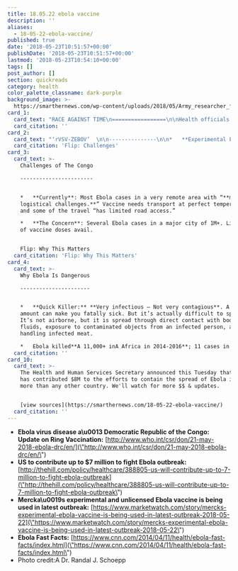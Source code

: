 ```yaml
---
title: 18.05.22 ebola vaccine
description: ''
aliases:
  - 18-05-22-ebola-vaccine/
published: true
date: '2018-05-23T10:51:57+00:00'
publishDate: '2018-05-23T10:51:57+00:00'
lastmod: '2018-05-23T10:54:10+00:00'
tags: []
post_author: []
section: quickreads
category: health
color_palette_classname: dark-purple
background_image: >-
  https://smarthernews.com/wp-content/uploads/2018/05/Army_researcher_fighting_Ebola_on_front_lines_14841171181.jpg
card_1:
  card_text: "RACE AGAINST TIME\n=================\n\nHealth officials call an **unregulated…A** **unlicensed… unnamed** vaccine a **“milestone”** in strategy to prevent Ebola outbreak in Africa & **youa\x19re helping pay for it**."
  card_citation: ''
card_2:
  card_text: "‘rVSV-ZEBOV’  \n\n---------------\n\n*   **Experimental Ebola Vaccine**\n*   Donated by drugmaker Merck.\n*   **You can’t get it** \\-A under review by FDA (not legal to prescribe).\n*   One trial in 2015. Good results.\n*   a\x1CRing vaccinationa\x1D strategy – target the sick & vaccinate EVERYONE around them. Same strategy eradicated Small Pox.\n\nFlip: Challenges"
  card_citation: 'Flip: Challenges'
card_3:
  card_text: >-
    Challenges of The Congo

    -----------------------


    *   **Currently**: Most Ebola cases in a very remote area with “**major
    logistical challenges.**” Vaccine needs transport at perfect temperature –
    and some of the travel “has limited road access.”

    *   **The Concern**: Several Ebola cases in a major city of 1M+. Limited #
    of vaccine doses avail.


    Flip: Why This Matters
  card_citation: 'Flip: Why This Matters'
card_4:
  card_text: >-
    Why Ebola Is Dangerous

    ----------------------


    *   **Quick Killer:** **Very infectious – Not very contagious**. A small
    amount can make you fatally sick. But it’s actually difficult to spread.
    It’s not airborne, but it is spread through direct contact with bodily
    fluids, exposure to contaminated objects from an infected person, and by
    handling infected meat.

    *   Ebola killed**A 11,000+ inA Africa in 2014-2016**; 11 cases in U.S.
  card_citation: ''
card_10:
  card_text: >-
    The Health and Human Services Secretary announced this Tuesday that the U.S.
    has contributed $8M to the efforts to contain the spread of Ebola in Congo -
    more than any other country. We'll watch for more $$ & updates.


    [view sources](https://smarthernews.com/18-05-22-ebola-vaccine/)
  card_citation: ''
---
```

*   **Ebola virus disease a\\u0013 Democratic Republic of the Congo: Update on Ring Vaccination:** [http://www.who.int/csr/don/21-may-2018-ebola-drc/en/](\"http://www.who.int/csr/don/21-may-2018-ebola-drc/en/\")
*   **US to contribute up to $7 million to fight Ebola outbreak:** [http://thehill.com/policy/healthcare/388805-us-will-contribute-up-to-7-million-to-fight-ebola-outbreak](\"http://thehill.com/policy/healthcare/388805-us-will-contribute-up-to-7-million-to-fight-ebola-outbreak\")
*   **Mercka\\u0019s experimental and unlicensed Ebola vaccine is being used in latest outbreak:** [https://www.marketwatch.com/story/mercks-experimental-ebola-vaccine-is-being-used-in-latest-outbreak-2018-05-22](\"https://www.marketwatch.com/story/mercks-experimental-ebola-vaccine-is-being-used-in-latest-outbreak-2018-05-22\")
*   **Ebola Fast Facts:** [https://www.cnn.com/2014/04/11/health/ebola-fast-facts/index.html](\"https://www.cnn.com/2014/04/11/health/ebola-fast-facts/index.html\")
*   Photo credit:A Dr. Randal J. Schoepp